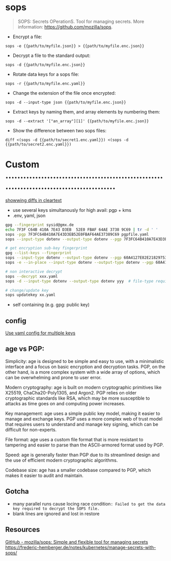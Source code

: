 # sops

> SOPS: Secrets OPerationS.
> Tool for managing secrets.
> More information: <https://github.com/mozilla/sops>.

- Encrypt a file:

`sops -e {{path/to/myfile.json}} > {{path/to/myfile.enc.json}}`

- Decrypt a file to the standard output:

`sops -d {{path/to/myfile.enc.json}}`

- Rotate data keys for a sops file:

`sops -r {{path/to/myfile.enc.yaml}}`

- Change the extension of the file once encrypted:

`sops -d --input-type json {{path/to/myfile.enc.json}}`

- Extract keys by naming them, and array elements by numbering them:

`sops -d --extract '["an_array"][1]' {{path/to/myfile.enc.json}}`

- Show the difference between two sops files:

`diff <(sops -d {{path/to/secret1.enc.yaml}}) <(sops -d {{path/to/secret2.enc.yaml}})`


# Custom  ..........................................................................................
[showwing diffs in cleartext](https://github.com/mozilla/sops#47showing-diffs-in-cleartext-in-git)
- use several keys simultanously for high avail: pgp + kms
- .env, yaml, json
```bash
gpg --fingerprint sysid@gmx.de
echo 7F3F C64B 410A 7E43 D3EB  52E0 FBAF 64AE 3738 9C69 | tr -d ' '
sops -pgp 7F3FC64B410A7E43D3EB52E0FBAF64AE37389C69 pgpfile.yaml
sops --input-type dotenv --output-type dotenv --pgp 7F3FC64B410A7E43D3EB52E0FBAF64AE37389C69 xxx  # file-type required

# get encryption sub-key fingerprint
gpg --list-keys --fingerprint
sops --input-type dotenv --output-type dotenv --pgp 60A4127E82E218297532FAB6D750B66AE08F3B90 xxx
sops -e --in-place --input-type dotenv --output-type dotenv --pgp 60A4127E82E218297532FAB6D750B66AE08F3B90 yyy # file-type required

# non interactive decrypt
sops --decrypt xxx.yaml
sops -d --input-type dotenv --output-type dotenv yyy  # file-type required

# change/update key
sops updatekey xx.yaml
```
- self containing (e.g. gpg: public key)


## config
[Use yaml config for multiple keys](https://github.com/mozilla/sops#using-sops-yaml-conf-to-select-kms-pgp-for-new-files)



## age vs PGP:

Simplicity:
age is designed to be simple and easy to use, with a minimalistic interface and a focus on basic encryption and decryption tasks.
PGP, on the other hand, is a more complex system with a wide array of options, which can be overwhelming and prone to user error.

Modern cryptography:
age is built on modern cryptographic primitives like X25519, ChaCha20-Poly1305, and Argon2.
PGP relies on older cryptographic standards like RSA, which may be more susceptible to attacks as time goes on and computing power increases.

Key management:
age uses a simple public key model, making it easier to manage and exchange keys.
PGP uses a more complex web of trust model that requires users to understand and manage key signing, which can be difficult for non-experts.

File format:
age uses a custom file format that is more resistant to tampering and easier to parse than the ASCII-armored format used by PGP.

Speed:
age is generally faster than PGP due to its streamlined design and the use of efficient modern cryptographic algorithms.

Codebase size:
age has a smaller codebase compared to PGP, which makes it easier to audit and maintain.


## Gotcha
- many parallel runs cause locing race condition`: Failed to get the data key required to decrypt the SOPS file.`
- blank lines are ignored and lost in restore

## Resources
[GitHub - mozilla/sops: Simple and flexible tool for managing secrets](https://github.com/mozilla/sops)
https://frederic-hemberger.de/notes/kubernetes/manage-secrets-with-sops/
